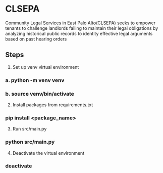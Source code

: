 # CLSEPA
Community Legal Services in East Palo Alto(CLSEPA) seeks to empower tenants to challenge landlords failing to maintain their legal obligations by analyzing historical public records to identity effective legal arguments based on past hearing orders

## Steps
1. Set up venv virtual environment
###	a. python -m venv venv
###	b. source venv/bin/activate
2. Install packages from requirements.txt
###	pip install <package_name>
3. Run src/main.py
###	python src/main.py
4. Deactivate the virtual environment
### deactivate